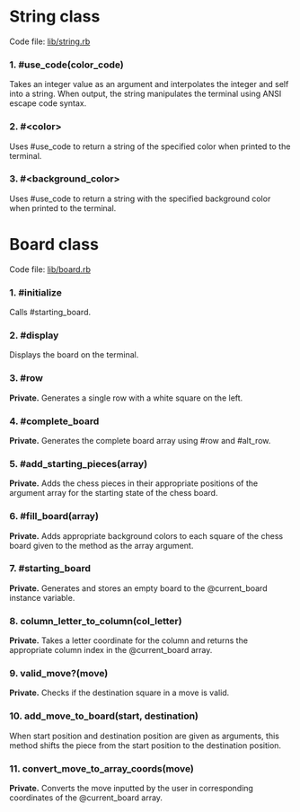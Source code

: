 # String class

Code file: [lib/string.rb](https://github.com/error34043/ruby-chess/blob/master/lib/string.rb)

### 1. #use_code(color_code)

Takes an integer value as an argument and interpolates the integer and self into a string. When output, the string manipulates the terminal using ANSI escape code syntax.

### 2. #\<color\>

Uses #use_code to return a string of the specified color when printed to the terminal.

### 3. #\<background_color\>

Uses #use_code to return a string with the specified background color when printed to the terminal.

# Board class

Code file: [lib/board.rb](https://github.com/error34043/ruby-chess/blob/master/lib/board.rb)

### 1. #initialize

Calls #starting_board.

### 2. #display

Displays the board on the terminal.

### 3. #row

**Private.** Generates a single row with a white square on the left.

### 4. #complete_board

**Private.** Generates the complete board array using #row and #alt_row.

### 5. #add_starting_pieces(array)

**Private.** Adds the chess pieces in their appropriate positions of the argument array for the starting state of the chess board.

### 6. #fill_board(array)

**Private.** Adds appropriate background colors to each square of the chess board given to the method as the array argument.

### 7. #starting_board

**Private.** Generates and stores an empty board to the @current_board instance variable.

### 8. column_letter_to_column(col_letter)

**Private.** Takes a letter coordinate for the column and returns the appropriate column index in the @current_board array.

### 9. valid_move?(move)

**Private.** Checks if the destination square in a move is valid.

### 10. add_move_to_board(start, destination)

When start position and destination position are given as arguments, this method shifts the piece from the start position to the destination position.

### 11. convert_move_to_array_coords(move)

**Private.** Converts the move inputted by the user in corresponding coordinates of the @current_board array.